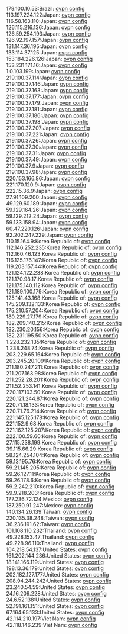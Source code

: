 179.100.10.53:Brazil: [ovpn config](vpn/179_100_10_53.ovpn)  
113.197.224.122:Japan: [ovpn config](vpn/113_197_224_122.ovpn)  
116.58.163.110:Japan: [ovpn config](vpn/116_58_163_110.ovpn)  
126.115.216.136:Japan: [ovpn config](vpn/126_115_216_136.ovpn)  
126.59.254.193:Japan: [ovpn config](vpn/126_59_254_193.ovpn)  
126.92.197.157:Japan: [ovpn config](vpn/126_92_197_157.ovpn)  
131.147.36.195:Japan: [ovpn config](vpn/131_147_36_195.ovpn)  
133.114.37.125:Japan: [ovpn config](vpn/133_114_37_125.ovpn)  
153.184.226.126:Japan: [ovpn config](vpn/153_184_226_126.ovpn)  
153.231.171.16:Japan: [ovpn config](vpn/153_231_171_16.ovpn)  
1.0.103.199:Japan: [ovpn config](vpn/1_0_103_199.ovpn)  
219.100.37.114:Japan: [ovpn config](vpn/219_100_37_114.ovpn)  
219.100.37.146:Japan: [ovpn config](vpn/219_100_37_146.ovpn)  
219.100.37.163:Japan: [ovpn config](vpn/219_100_37_163.ovpn)  
219.100.37.177:Japan: [ovpn config](vpn/219_100_37_177.ovpn)  
219.100.37.179:Japan: [ovpn config](vpn/219_100_37_179.ovpn)  
219.100.37.181:Japan: [ovpn config](vpn/219_100_37_181.ovpn)  
219.100.37.186:Japan: [ovpn config](vpn/219_100_37_186.ovpn)  
219.100.37.198:Japan: [ovpn config](vpn/219_100_37_198.ovpn)  
219.100.37.207:Japan: [ovpn config](vpn/219_100_37_207.ovpn)  
219.100.37.221:Japan: [ovpn config](vpn/219_100_37_221.ovpn)  
219.100.37.26:Japan: [ovpn config](vpn/219_100_37_26.ovpn)  
219.100.37.30:Japan: [ovpn config](vpn/219_100_37_30.ovpn)  
219.100.37.31:Japan: [ovpn config](vpn/219_100_37_31.ovpn)  
219.100.37.49:Japan: [ovpn config](vpn/219_100_37_49.ovpn)  
219.100.37.9:Japan: [ovpn config](vpn/219_100_37_9.ovpn)  
219.100.37.98:Japan: [ovpn config](vpn/219_100_37_98.ovpn)  
220.153.166.86:Japan: [ovpn config](vpn/220_153_166_86.ovpn)  
221.170.120.9:Japan: [ovpn config](vpn/221_170_120_9.ovpn)  
222.15.36.9:Japan: [ovpn config](vpn/222_15_36_9.ovpn)  
27.91.109.200:Japan: [ovpn config](vpn/27_91_109_200.ovpn)  
49.129.60.189:Japan: [ovpn config](vpn/49_129_60_189.ovpn)  
59.129.164.26:Japan: [ovpn config](vpn/59_129_164_26.ovpn)  
59.129.212.24:Japan: [ovpn config](vpn/59_129_212_24.ovpn)  
59.133.158.94:Japan: [ovpn config](vpn/59_133_158_94.ovpn)  
60.47.220.126:Japan: [ovpn config](vpn/60_47_220_126.ovpn)  
92.202.247.229:Japan: [ovpn config](vpn/92_202_247_229.ovpn)  
110.15.164.9:Korea Republic of: [ovpn config](vpn/110_15_164_9.ovpn)  
112.146.252.235:Korea Republic of: [ovpn config](vpn/112_146_252_235.ovpn)  
112.160.46.123:Korea Republic of: [ovpn config](vpn/112_160_46_123.ovpn)  
116.125.176.147:Korea Republic of: [ovpn config](vpn/116_125_176_147.ovpn)  
119.203.157.44:Korea Republic of: [ovpn config](vpn/119_203_157_44.ovpn)  
121.124.122.238:Korea Republic of: [ovpn config](vpn/121_124_122_238.ovpn)  
121.170.98.17:Korea Republic of: [ovpn config](vpn/121_170_98_17.ovpn)  
121.175.140.112:Korea Republic of: [ovpn config](vpn/121_175_140_112.ovpn)  
121.189.100.179:Korea Republic of: [ovpn config](vpn/121_189_100_179.ovpn)  
125.141.43.168:Korea Republic of: [ovpn config](vpn/125_141_43_168.ovpn)  
175.209.132.133:Korea Republic of: [ovpn config](vpn/175_209_132_133.ovpn)  
175.210.57.204:Korea Republic of: [ovpn config](vpn/175_210_57_204.ovpn)  
180.229.27.179:Korea Republic of: [ovpn config](vpn/180_229_27_179.ovpn)  
182.209.140.215:Korea Republic of: [ovpn config](vpn/182_209_140_215.ovpn)  
182.230.20.156:Korea Republic of: [ovpn config](vpn/182_230_20_156.ovpn)  
182.231.195.50:Korea Republic of: [ovpn config](vpn/182_231_195_50.ovpn)  
1.228.232.135:Korea Republic of: [ovpn config](vpn/1_228_232_135.ovpn)  
1.238.248.74:Korea Republic of: [ovpn config](vpn/1_238_248_74.ovpn)  
203.229.65.164:Korea Republic of: [ovpn config](vpn/203_229_65_164.ovpn)  
203.245.20.109:Korea Republic of: [ovpn config](vpn/203_245_20_109.ovpn)  
211.180.247.211:Korea Republic of: [ovpn config](vpn/211_180_247_211.ovpn)  
211.207.163.98:Korea Republic of: [ovpn config](vpn/211_207_163_98.ovpn)  
211.252.28.201:Korea Republic of: [ovpn config](vpn/211_252_28_201.ovpn)  
211.52.253.141:Korea Republic of: [ovpn config](vpn/211_52_253_141.ovpn)  
220.117.103.50:Korea Republic of: [ovpn config](vpn/220_117_103_50.ovpn)  
220.121.244.87:Korea Republic of: [ovpn config](vpn/220_121_244_87.ovpn)  
220.71.18.133:Korea Republic of: [ovpn config](vpn/220_71_18_133.ovpn)  
220.71.76.214:Korea Republic of: [ovpn config](vpn/220_71_76_214.ovpn)  
221.145.125.178:Korea Republic of: [ovpn config](vpn/221_145_125_178.ovpn)  
221.152.9.68:Korea Republic of: [ovpn config](vpn/221_152_9_68.ovpn)  
221.162.125.207:Korea Republic of: [ovpn config](vpn/221_162_125_207.ovpn)  
222.100.59.60:Korea Republic of: [ovpn config](vpn/222_100_59_60.ovpn)  
27.115.238.199:Korea Republic of: [ovpn config](vpn/27_115_238_199.ovpn)  
39.115.66.29:Korea Republic of: [ovpn config](vpn/39_115_66_29.ovpn)  
58.124.254.104:Korea Republic of: [ovpn config](vpn/58_124_254_104.ovpn)  
59.13.195.76:Korea Republic of: [ovpn config](vpn/59_13_195_76.ovpn)  
59.21.145.205:Korea Republic of: [ovpn config](vpn/59_21_145_205.ovpn)  
59.26.127.11:Korea Republic of: [ovpn config](vpn/59_26_127_11.ovpn)  
59.26.178.6:Korea Republic of: [ovpn config](vpn/59_26_178_6.ovpn)  
59.2.242.210:Korea Republic of: [ovpn config](vpn/59_2_242_210.ovpn)  
59.9.218.203:Korea Republic of: [ovpn config](vpn/59_9_218_203.ovpn)  
177.236.72.124:Mexico: [ovpn config](vpn/177_236_72_124.ovpn)  
187.250.91.247:Mexico: [ovpn config](vpn/187_250_91_247.ovpn)  
140.134.26.139:Taiwan: [ovpn config](vpn/140_134_26_139.ovpn)  
220.135.38.248:Taiwan: [ovpn config](vpn/220_135_38_248.ovpn)  
36.236.191.62:Taiwan: [ovpn config](vpn/36_236_191_62.ovpn)  
101.108.110.232:Thailand: [ovpn config](vpn/101_108_110_232.ovpn)  
49.228.153.47:Thailand: [ovpn config](vpn/49_228_153_47.ovpn)  
49.228.96.110:Thailand: [ovpn config](vpn/49_228_96_110.ovpn)  
104.218.54.137:United States: [ovpn config](vpn/104_218_54_137.ovpn)  
161.202.144.236:United States: [ovpn config](vpn/161_202_144_236.ovpn)  
18.141.166.119:United States: [ovpn config](vpn/18_141_166_119.ovpn)  
198.13.36.179:United States: [ovpn config](vpn/198_13_36_179.ovpn)  
202.182.127.177:United States: [ovpn config](vpn/202_182_127_177.ovpn)  
208.94.244.242:United States: [ovpn config](vpn/208_94_244_242.ovpn)  
23.240.54.59:United States: [ovpn config](vpn/23_240_54_59.ovpn)  
24.16.209.228:United States: [ovpn config](vpn/24_16_209_228.ovpn)  
24.6.52.138:United States: [ovpn config](vpn/24_6_52_138.ovpn)  
52.191.161.151:United States: [ovpn config](vpn/52_191_161_151.ovpn)  
67.164.65.133:United States: [ovpn config](vpn/67_164_65_133.ovpn)  
42.114.210.197:Viet Nam: [ovpn config](vpn/42_114_210_197.ovpn)  
42.118.146.239:Viet Nam: [ovpn config](vpn/42_118_146_239.ovpn)  
